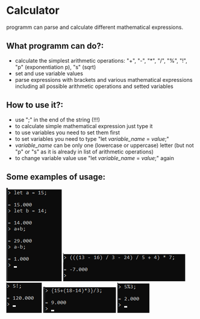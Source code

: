 # Calculator
programm can parse and calculate different mathematical expressions.


## What programm can do?:
- calculate the simplest arithmetic operations: "+", "-", "*", "/", "%", "!", "p" (exponentiation p), "s" (sqrt)
- set and use variable values
- parse expressions with brackets and various mathematical expressions including all possible arithmetic operations and setted variables

## How to use it?:
- use ";" in the end of the string (!!!)
- to calculate simple mathematical expression just type it
- to use variables you need to set them first
- to set variables you need to type "let *variable_name* = *value*;"
- *variable_name* can be only one (lowercase or uppercase) letter (but not "p" or "s" as it is already in list of arithmetic operations)
- to change variable value use "let *variable_name* = *value*;" again

## Some examples of usage:

![alt text](https://github.com/MarKovka20/cd-cd-doc/blob/main/pictures/programm%20work%201.png)
![alt text](https://github.com/MarKovka20/cd-cd-doc/blob/main/pictures/programm%20work%202.png)
![alt text](https://github.com/MarKovka20/cd-cd-doc/blob/main/pictures/programm%20work%203.png)
![alt text](https://github.com/MarKovka20/cd-cd-doc/blob/main/pictures/programm%20work%204.png)
![alt text](https://github.com/MarKovka20/cd-cd-doc/blob/main/pictures/programm%20work%205.png)
